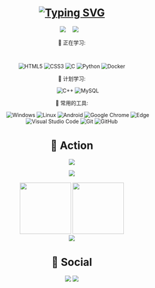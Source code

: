 <!-- 动态打字效果 -->
<h1 align="center">
  <a href="https://shirorikka.frp.cx/">
    <img src="https://readme-typing-svg.demolab.com?font=Fira+Code&pause=1000&color=800080&width=520&lines=%E7%88%86%E8%A3%82%E5%90%A7%2C%E7%8E%B0%E5%AE%9E!%E7%B2%89%E7%A2%8E%E5%90%A7%2C%E7%B2%BE%E7%A5%9E!+Vanishment+This+World!" alt="Typing SVG" />
    </a>
</h1>
<!-- 个人资料徽标 -->
<div align="center">
  <a href="https://shirorikka.frp.cx/"><img src="https://img.shields.io/badge/website-个人博客-blue"></a>&emsp;
  <a href="https://space.bilibili.com/353878334"><img src="https://img.shields.io/badge/bilibili-B%E7%AB%99-ff69b4"></a>&emsp;


💪 正在学习:

&emsp;&emsp;
<!--![C++](https://img.shields.io/badge/-C++-00599C?style=flat-square&logo=c)-->
<!--![Java](https://img.shields.io/badge/-java-yellow?style=flat-square&logo=java)-->
<!--![MySQL](https://img.shields.io/badge/mysql-%2300f.svg?style=flat-square&logo=mysql&logoColor=white)-->
![HTML5](https://img.shields.io/badge/-HTML5-E34F26?style=flat-square&logo=html5&logoColor=white)
![CSS3](https://img.shields.io/badge/-CSS3-1572B6?style=flat-square&logo=css3)
![C](https://img.shields.io/badge/c-%2300599C.svg?style=flat-square&logo=c&logoColor=white)
![Python](https://img.shields.io/badge/-Python-pink?style=flat-square&logo=Python)
![Docker](https://img.shields.io/badge/-Docker-FCC624?style=flat-square&logo=docker)
<!--![JavaScript](https://img.shields.io/badge/-JavaScript-oringe?style=flat-square&logo=javascript)-->
<!--![jQuery](https://img.shields.io/badge/jquery-%230769AD.svg?style=style=flat-square&logo=jquery&logoColor=white)-->
<!--![TypeScript](https://img.shields.io/badge/typescript-%23007ACC.svg?style=flat-square&logo=typescript&logoColor=white)-->
<!--![Vue](https://img.shields.io/badge/-Vue.js-3f745c?style=flat-square&logo=Vue.js)-->
<!--![React](https://img.shields.io/badge/-React-07afd9?style=flat-square&logo=React)-->
<!--![Nodejs](https://img.shields.io/badge/-Nodejs-c0ebd?style=flat-square&logo=Node.js)-->

🧠 计划学习:

&emsp;&emsp;
![C++](https://img.shields.io/badge/-C++-00599C?style=flat-square&logo=c)
![MySQL](https://img.shields.io/badge/mysql-%2300f.svg?style=flat-square&logo=mysql&logoColor=white)
<!--![C](https://img.shields.io/badge/c-%2300599C.svg?style=flat-square&logo=c&logoColor=white)
![Python](https://img.shields.io/badge/-Python-pink?style=flat-square&logo=Python)
![R](https://img.shields.io/badge/r-%23276DC3.svg?style=flat-square&logo=r&logoColor=white)
![Qt](https://img.shields.io/badge/Qt-%23217346.svg?style=style=flat-square&logo=Qt&logoColor=white)
![Docker](https://img.shields.io/badge/-Docker-FCC624?style=flat-square&logo=docker)
![Shell Script](https://img.shields.io/badge/shell_script-%4285F4.svg?style=style=flat-square&logo=gnu-bash&logoColor=white)
![Rust](https://img.shields.io/badge/Rust-2E67D3.svg?style=style=flat-square&logo=rust&logoColor=white)-->

🧰 常用的工具:

&emsp;&emsp;
![Windows](https://img.shields.io/badge/Windows-0078D6?style=flat-square&logo=windows&logoColor=white)
![Linux](https://img.shields.io/badge/Linux-FCC624?style=style=flat-square&logo=linux&logoColor=black)
![Android](https://img.shields.io/badge/Android-3DDC84?style=flat-square&logo=android&logoColor=white)
![Google Chrome](https://img.shields.io/badge/Chrome-4285F4?style=flat-square&logo=GoogleChrome&logoColor=white)
![Edge](https://img.shields.io/badge/Edge-0078D7?style=flat-square&logo=Microsoft-edge&logoColor=white)
![Visual Studio Code](https://img.shields.io/badge/-Visual%20Studio%20Code-007ACC?style=flat-square&logo=Visual%20Studio%20Code&logoColor=fff)
![Git](https://img.shields.io/badge/-Git-FCC624?style=flat-square&logo=git)
![GitHub](https://img.shields.io/badge/-GitHub-pink?style=flat-square&logo=github)


# 🚀 Action

<!-- 连续提交代码天数记录 -->
<p align="center">
  <img align="center" src="https://github-readme-streak-stats.herokuapp.com/?user=shirorikka&theme=dark&hide_border=true" />
</p>

<!-- GitHub奖杯🏆 -->
<div align="center"><img  src="https://github-profile-trophy.vercel.app/?username=shirorikka&theme=gruvbox&row=1&column=7&no-frame=true&no-bg=true" /></div>
<br>

<!-- GitHub数据统计 -->
<div align="center">
  <img height="137px" src="https://github-readme-stats.vercel.app/api?username=shirorikka&hide_title=true&hide_border=true&show_icons=true&line_height=21&text_color=000&icon_color=000&bg_color=0,#ea6161,#ffc64d,#fffc4d,#52fa5a&theme=graywhite" />
  <img height="137px" src="https://github-readme-stats.vercel.app/api/top-langs/?username=shirorikka&hide_title=true&hide_border=true&layout=compact&langs_count=6&text_color=000&icon_color=fff&bg_color=0,52fa5a,4dfcff,c64dff&theme=graywhite" />
</div>

<!-- START_SECTION:blog -->

<!-- END_SECTION:blog -->


<!-- wakatime 统计 -->
<div align="center">


<!-- wakatime 统计 -->
<div align="center">
<!--START_SECTION:waka-->

<!--END_SECTION:waka-->
</div>

<!-- GitHub Activity Graph -->
<div align="center"><img src="https://activity-graph.herokuapp.com/graph?username=shirorikka&theme=xcode" /></div>

# 🤝 Social

<!-- BiliBili和CSDN数据 -->
<div align="center">
  <a href="https://space.bilibili.com/353878334"><img src="https://stats.justsong.cn/api/bilibili/?id=353878334"/></a>
  <a href="https://blog.csdn.net/CZW2268025923?spm=1001.2014.3001.5343"><img src="https://stats.justsong.cn/api/steam/Shiro"/></a>
</div>
